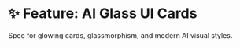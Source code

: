 ﻿# ✨ Feature: AI Glass UI Cards
Spec for glowing cards, glassmorphism, and modern AI visual styles.
